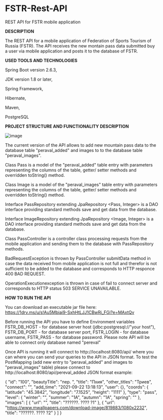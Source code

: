 # FSTR-Rest-API
REST API for FSTR mobile application

**DESCRIPTION**

The REST API for a mobile application of Federation of Sports Tourism of Russia (FSTR).
The API receives the new montain pass data submitted buy a user via mobile application and posts it to the database of FSTR.

**USED TOOLS AND TECHNOLOGIES**

Spring Boot version 2.6.3,

JDK version 1.8 or later,

Spring Framework,

Hibernate,

Maven,

PostgreSQL

**PROJECT STRUCTURE AND FUNCTIONALITY DESCRIPTION**

![image](https://user-images.githubusercontent.com/90723839/156062002-411a0cc1-0eb8-4c6c-a734-b8e0edfe6c1f.png)

The current version of the API allows to add new mountain pass data to the database table "peraval_added" and images to to the database table "peraval_images".

Class Pass is a model of the "peraval_added" table entry with parameters representing the columns of the table, getter/ setter methods and overridden toString() method.

Class Image is a model of the "peraval_images" table entry with parameters representing the columns of the table, getter/ setter methods and overridden toString() method.

Interface PassRepository extending JpaRepository <Pass, Integer> is a DAO interface providing standard methods save and get data from the database.

Interface ImageRepository extending JpaRepository <Image, Integer> is a DAO interface providing standard methods save and get data from the database.

Class PassController is a controller class processing requests from the mobile application and sending them to the database with PassRepository methods.

BadRequestException is thrown by PassController submitData method in case the data received from mobile application is not full and therefor is not sufficient to be added
to the database and corresponds to HTTP responce 400 BAD REQUEST.

OperationExecutionexception is thrown in case of fail to connect server and corresponds to HTTP status 503 SERVICE UNAVAILABLE.

**HOW TO RUN THE API**

You can download an executable jar file here: https://1drv.ms/u/s!Au5Mbiai9-SxhHtLJJ1CBwRj_FGi?e=MAxtQv

Before running the API you have to define Environment variables FSTR_DB_HOST - for database server host (jdbc:postgresql://"your host"), FSTR_DB_PORT - for database server port, FSTR_LOGIN - for database username, FSTR_PASS - for database password. Please note API will be able to connect only database named "pereval"

Once API is running it will connect to http://localhost:8080/api/ where you can where you can send your queries to the API in JSON format. 
To test the PostMapping (add new entry to "peraval_added" and images to "peraval_images" table) please connect to http://localhost:8080/api/pereval_added
JSON format example:

{
    "id": "100",
    "beautyTitle": "пер. ",
    "title": "Пхия",
    "other_titles": "Триев",
    "connect": "",
    "add_time": "2021-09-22 13:18:13",
    "user": {},
    "coords": {
        "latitude": "45.3842",
        "longitude": "7.1525",
        "height": "1111"
    },
    "type": "pass",
    "level": {
        "winter": "",
        "summer": "1А",
        "autumn": "1А",
        "spring": ""
    },
    "images": [
        {
            "url": "",
            "title": "??????. ???? ?1"
        },
        {
            "url": "https://www.mwallpapers.com/download-image/819883/1080x2232",
            "title": "??????. ???? ?2"
        }
    ]
}


